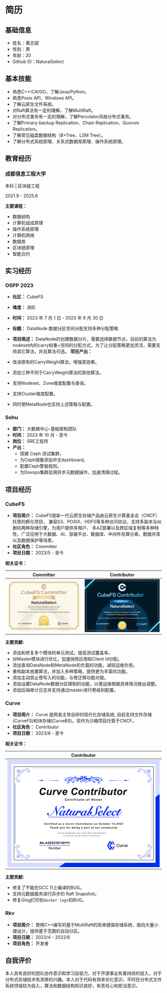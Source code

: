 # 简历

## 基础信息

* 姓名：黄志斌
* 性别：男
* 年龄：20
* Github ID：NaturalSelect
<!-- * 邮箱：2145973003@qq.com -->
<!-- * 手机号： +86 15915145280 -->

## 基本技能

* 熟悉C++/C#/GO，了解Java/Python。
* 熟悉Posix API、Windows API。
* 了解云原生文件系统。
* 对Raft算法有一定的理解，了解MultiRaft。
* 对分布式事务有一定的理解，了解Percolator风格分布式事务。
* 了解Primary-backup Replication、Chain Replication、Quorum Replication。
* 了解常见磁盘数据结构（B+Tree、LSM Tree）。
* 了解分布式系统原理、关系式数据库原理、操作系统原理。

## 教育经历

### 成都信息工程大学

本科 | 区块链工程

2021.9 - 2025.6

**主要课程：**
* 数据结构
* 计算机组成原理
* 操作系统原理
* 计算机网络
* 数据库
* 区块链原理
* 智能合约

## 实习经历

### OSPP 2023

* **社区：** CubeFS
* **难度：** 进阶
* **时间：** 2023 年 7 月 1 日 - 2023 年 9 月 30 日
* **标题：** DataNode 数据分区空间分配支持多种分配策略
* **项目简述：** DataNode的创建数据分片，需要选择数据节点，目前的算法为nodeset内的carry权重+空间的分配方式，为了让分配策略更加灵活，需要支持其它算法，并且算法可选。
**项目产出：**

* 改进原有的CarryWeight算法，增强其效果。
* 添加三种不同于CarryWeight算法的其他算法。
* 支持Nodeset、Zone维度配置与查询。
* 支持Cluster维度配置。
* 同时使MetaNode也支持上述策略与配置。

### Sohu

* **部门：** 大数据中心-基础架构团队
* **时间：** 2023 年 10 月 - 至今
* **岗位：** SRE工程师
* **产出：**
    * 搭建 Ceph 测试集群。
    * 为Ceph镜像添加中文dashboard。
    * 配置Ceph警报规则。
    * 为Devops集群启用异步元数据操作，加速清理过程。

## 项目经历

### CubeFS

* **项目简介：** CubeFS是新一代云原生存储产品由云原生计算基金会（CNCF）托管的孵化项目， 兼容S3、POSIX、HDFS等多种访问协议，支持多副本与纠删码两种存储引擎，为用户提供多租户、 多AZ部署以及跨区域复制等多种特性，广泛应用于大数据、AI、容器平台、数据库、中间件存算分离、数据共享以及数据保护等场景。
* **社区角色：** Committer
* **项目日期：** 2023/5 - 至今

**相关证书：**

|Committer|Contributor|
|-|-|
|![Committer](./CubeFS%20Committer.jpg)|![Contributor](./CubeFS%20Contributor.jpg)|

**主要贡献:**

* 添加和修复多个模块的单元测试，提高测试覆盖率。
* 对Master模块进行优化，加速快照应用和Client Id分配。
* 添加查询DataNode和MetaNode的负载的功能，减轻运维负担。
* 重构副本放置算法，并加入多种策略，提供更为丰富的功能。
* 添加主动禁止卷写入的功能，与卷迁移功能对接。
* 添加设置DataNode数据分区限制的功能，以便运维根据具体情况做出调整。
* 添加后端审计日志并支持通过master进行卷级别配置。

### Curve

* **项目简介：** Curve 是网易主导自研的现代化存储系统, 目前支持文件存储(CurveFS)和块存储(CurveBS)。现作为沙箱项目托管于CNCF。
* **社区角色：** Contributor
* **项目日期：** 2023/8 - 至今

**相关证书：**

|Contributor|
|-|
|![Contributor](./Curve%20Contributor.png)|

**主要贡献:**

* 修复了不能在GCC 11上编译的BUG。
* 支持元数据服务进行异步的 Raft Snapshot。
* 修复Glog打印到`docker logs`的BUG。

<!-- ### CurveAdm

* **项目简介：** CurveAdm是一个用于部署和管理Curve集群的工具，它易于使用且功能丰富。
* **社区角色：** Contributor
* **项目日期：** 2023/9 - 至今

**主要贡献：**

* 在WSL2部署客户端时，跳过FUSE模块的检查（FUSE已被静态链接到WSL2中）。 -->

### Rkv

* **项目简介：** 使用C++编写的基于MultiRaft的简单键值存储系统，面向大量小键设计，提供基于范围的自动分区。
* **项目日期：** 2022/4 - 2022/6
* **项目角色：** 开发者

## 自我评价

本人具有良好的团队协作意识和学习自驱力，对于开源事业有着持续的投入，对于分布式存储技术有浓厚的兴趣。本人对于代码有效率优化意识，平时在分布式文件系统领域较为投入，算法和数据结构知识良好，有责任心和担当意识。